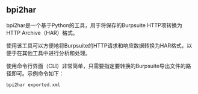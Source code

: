 ## bpi2har

bpi2har是一个基于Python的工具，用于将保存的Burpsuite HTTP项转换为HTTP Archive（HAR）格式。

使用该工具可以方便地将Burpsuite的HTTP请求和响应数据转换为HAR格式，以便于在其他工具中进行分析和处理。

使用命令行界面（CLI）非常简单，只需要指定要转换的Burpsuite导出文件的路径即可。示例命令如下：

```shell
bpi2har exported.xml
```
